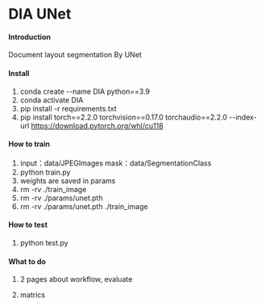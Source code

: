# DIA UNet

#### Introduction
Document layout segmentation By UNet

#### Install

1.  conda create --name DIA python==3.9
2.  conda activate DIA
3.  pip install -r requirements.txt
4.  pip install torch==2.2.0 torchvision==0.17.0 torchaudio==2.2.0 --index-url https://download.pytorch.org/whl/cu118

#### How to train

1.  input：data/JPEGImages   mask：data/SegmentationClass
2.  python train.py
3.  weights are saved in params
4.  rm -rv ./train_image
5.  rm -rv ./params/unet.pth
6.  rm -rv ./params/unet.pth ./train_image

#### How to test
1.  python test.py

#### What to do 

1. 2 pages about workflow, evaluate

2. matrics
